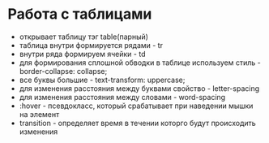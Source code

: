 # Работа с таблицами
- открывает таблицу тэг table(парный)
- таблица внутри формируется рядами - tr
- внутри ряда формируем ячейки - td
- для формирования сплошной обводки в таблице используем стиль - border-collapse: collapse;
- все буквы большие - text-transform: uppercase;
- для изменения расстояния между буквами свойство - letter-spacing
- для изменения расстояния между словами - word-spacing
- :hover - псевдокласс, который срабатывает при наведении мышки на элемент
- transition - определяет время в течении которго будут происходить изменения 










